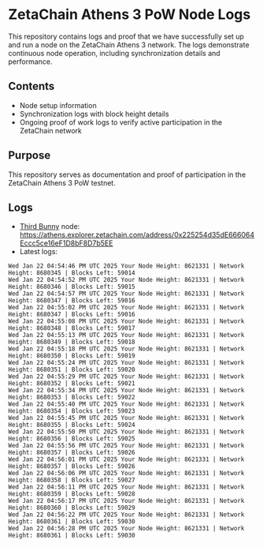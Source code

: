 # ZetaChain Athens 3 PoW Node Logs
This repository contains logs and proof that we have successfully set up and run a node on the ZetaChain Athens 3 network. The logs demonstrate continuous node operation, including synchronization details and performance.

## Contents
- Node setup information
- Synchronization logs with block height details
- Ongoing proof of work logs to verify active participation in the ZetaChain network

## Purpose
This repository serves as documentation and proof of participation in the ZetaChain Athens 3 PoW testnet.

## Logs

- [Third Bunny](https://thirdbunny.xyz/) node: https://athens.explorer.zetachain.com/address/0x225254d35dE666064Eccc5ce16eF1D8bF8D7b5EE
- Latest logs:
```
Wed Jan 22 04:54:46 PM UTC 2025 Your Node Height: 8621331 | Network Height: 8680345 | Blocks Left: 59014
Wed Jan 22 04:54:52 PM UTC 2025 Your Node Height: 8621331 | Network Height: 8680346 | Blocks Left: 59015
Wed Jan 22 04:54:57 PM UTC 2025 Your Node Height: 8621331 | Network Height: 8680347 | Blocks Left: 59016
Wed Jan 22 04:55:02 PM UTC 2025 Your Node Height: 8621331 | Network Height: 8680347 | Blocks Left: 59016
Wed Jan 22 04:55:08 PM UTC 2025 Your Node Height: 8621331 | Network Height: 8680348 | Blocks Left: 59017
Wed Jan 22 04:55:13 PM UTC 2025 Your Node Height: 8621331 | Network Height: 8680349 | Blocks Left: 59018
Wed Jan 22 04:55:18 PM UTC 2025 Your Node Height: 8621331 | Network Height: 8680350 | Blocks Left: 59019
Wed Jan 22 04:55:24 PM UTC 2025 Your Node Height: 8621331 | Network Height: 8680351 | Blocks Left: 59020
Wed Jan 22 04:55:29 PM UTC 2025 Your Node Height: 8621331 | Network Height: 8680352 | Blocks Left: 59021
Wed Jan 22 04:55:34 PM UTC 2025 Your Node Height: 8621331 | Network Height: 8680353 | Blocks Left: 59022
Wed Jan 22 04:55:40 PM UTC 2025 Your Node Height: 8621331 | Network Height: 8680354 | Blocks Left: 59023
Wed Jan 22 04:55:45 PM UTC 2025 Your Node Height: 8621331 | Network Height: 8680355 | Blocks Left: 59024
Wed Jan 22 04:55:50 PM UTC 2025 Your Node Height: 8621331 | Network Height: 8680356 | Blocks Left: 59025
Wed Jan 22 04:55:56 PM UTC 2025 Your Node Height: 8621331 | Network Height: 8680357 | Blocks Left: 59026
Wed Jan 22 04:56:01 PM UTC 2025 Your Node Height: 8621331 | Network Height: 8680357 | Blocks Left: 59026
Wed Jan 22 04:56:06 PM UTC 2025 Your Node Height: 8621331 | Network Height: 8680358 | Blocks Left: 59027
Wed Jan 22 04:56:11 PM UTC 2025 Your Node Height: 8621331 | Network Height: 8680359 | Blocks Left: 59028
Wed Jan 22 04:56:17 PM UTC 2025 Your Node Height: 8621331 | Network Height: 8680360 | Blocks Left: 59029
Wed Jan 22 04:56:22 PM UTC 2025 Your Node Height: 8621331 | Network Height: 8680361 | Blocks Left: 59030
Wed Jan 22 04:56:28 PM UTC 2025 Your Node Height: 8621331 | Network Height: 8680361 | Blocks Left: 59030
```
